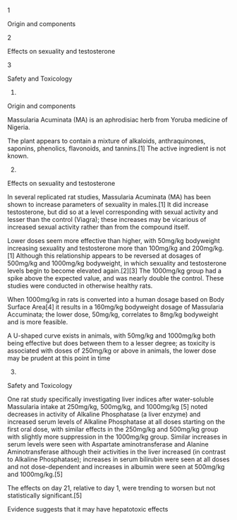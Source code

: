 1

Origin and components

2

Effects on sexuality and testosterone

3

Safety and Toxicology

1.

Origin and components

Massularia Acuminata (MA) is an aphrodisiac herb from Yoruba medicine of Nigeria. 

The plant appears to contain a mixture of alkaloids, anthraquinones, saponins, phenolics, flavonoids, and tannins.[1] The active ingredient is not known.

2.

Effects on sexuality and testosterone

In several replicated rat studies, Massularia Acuminata (MA) has been shown to increase parameters of sexuality in males.[1] It did increase testosterone, but did so at a level corresponding with sexual activity and lesser than the control (Viagra); these increases may be vicarious of increased sexual activity rather than from the compound itself.

Lower doses seem more effective than higher, with 50mg/kg bodyweight increasing sexuality and testosterone more than 100mg/kg and 200mg/kg.[1] Although this relationship appears to be reversed at dosages of 500mg/kg and 1000mg/kg bodyweight, in which sexuality and testosterone levels begin to become elevated again.[2][3] The 1000mg/kg group had a spike above the expected value, and was nearly double the control. These studies were conducted in otherwise healthy rats.

When 1000mg/kg in rats is converted into a human dosage based on Body Surface Area[4] it results in a 160mg/kg bodyweight dosage of Massularia Accuminata; the lower dose, 50mg/kg, correlates to 8mg/kg bodyweight and is more feasible.


A U-shaped curve exists in animals, with 50mg/kg and 1000mg/kg both being effective but does between them to a lesser degree; as toxicity is associated with doses of 250mg/kg or above in animals, the lower dose may be prudent at this point in time


3.

Safety and Toxicology

One rat study specifically investigating liver indices after water-soluble Massularia intake at 250mg/kg, 500mg/kg, and 1000mg/kg [5] noted decreases in activity of Alkaline Phosphatase (a liver enzyme) and increased serum levels of Alkaline Phosphatase at all doses starting on the first oral dose, with similar effects in the 250mg/kg and 500mg/kg group with slightly more suppression in the 1000mg/kg group. Similar increases in serum levels were seen with Aspartate aminotransferase and Alanine Aminotransferase although their activities in the liver increased (in contrast to Alkaline Phosphatase); increases in serum bilirubin were seen at all doses and not dose-dependent and increases in albumin were seen at 500mg/kg and 1000mg/kg.[5]

The effects on day 21, relative to day 1, were trending to worsen but not statistically significant.[5]


Evidence suggests that it may have hepatotoxic effects


